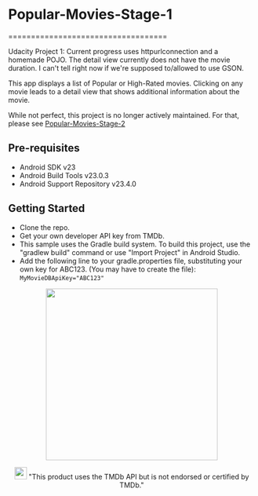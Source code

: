 # Popular-Movies-Stage-1 #

===================================

Udacity Project 1: Current progress uses httpurlconnection and a homemade POJO.  The detail view currently does not have the movie duration.  I can't tell right now if we're supposed to/allowed to use GSON.  

This app displays a list of Popular or High-Rated movies.  Clicking on any movie leads to a detail view that shows additional information about the movie.

While not perfect, this project is no longer actively maintained.  For that, please see [Popular-Movies-Stage-2](https://github.com/princessruthie/Popular-Movies-Stage-2) 

Pre-requisites
--------------

- Android SDK v23
- Android Build Tools v23.0.3
- Android Support Repository v23.4.0

Getting Started
---------------

* Clone the repo.  
* Get your own developer API key from TMDb.  
* This sample uses the Gradle build system. To build this project, use the "gradlew build" command or use "Import Project" in Android Studio.
* Add the following line to your gradle.properties file, substituting your own key for ABC123.  (You may have to create the file):  `MyMovieDBApiKey="ABC123"`


<p align="center">
  <img src="https://cloud.githubusercontent.com/assets/17789182/17041569/d64c69cc-4f74-11e6-88bb-354f8adf8126.gif" width="350"/>
</p>
<p align="center">
  <img src="https://assets.tmdb.org/assets/41bdcf10bbf6f84c0fc73f27b2180b95/images/v4/logos/91x81.png" width="25"/>
  "This product uses the TMDb API but is not endorsed or certified by TMDb." 
</p>
